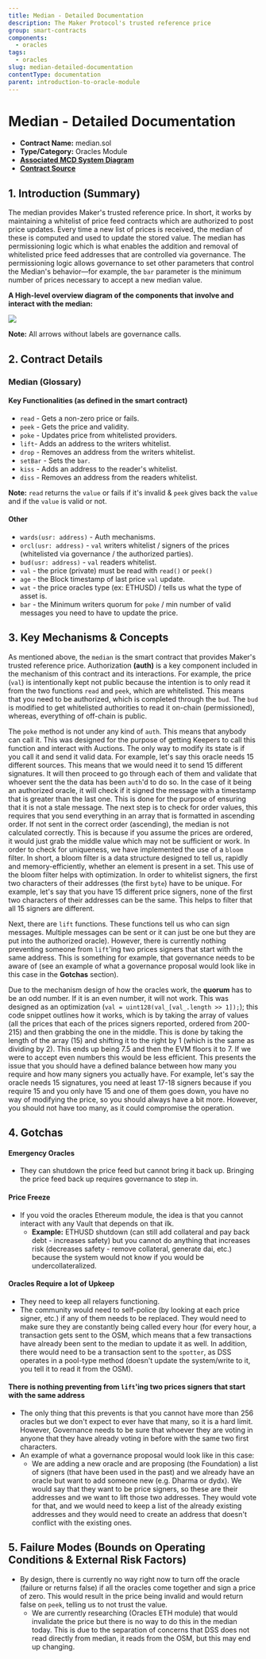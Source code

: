 ```yaml
---
title: Median - Detailed Documentation
description: The Maker Protocol's trusted reference price
group: smart-contracts
components:
  - oracles
tags:
  - oracles
slug: median-detailed-documentation
contentType: documentation
parent: introduction-to-oracle-module
---
```


# Median - Detailed Documentation

- **Contract Name:** median.sol
- **Type/Category:** Oracles Module
- [**Associated MCD System Diagram**](https://github.com/makerdao/dss/wiki)
- [**Contract Source**](https://github.com/makerdao/median/blob/master/src/median.sol)

## 1. Introduction \(Summary\)

The median provides Maker's trusted reference price. In short, it works by maintaining a whitelist of price feed contracts which are authorized to post price updates. Every time a new list of prices is received, the median of these is computed and used to update the stored value. The median has permissioning logic which is what enables the addition and removal of whitelisted price feed addresses that are controlled via governance. The permissioning logic allows governance to set other parameters that control the Median's behavior—for example, the `bar` parameter is the minimum number of prices necessary to accept a new median value.

**A High-level overview diagram of the components that involve and interact with the median:**

![](/images/documentation/oracles%20%281%29.png)

**Note:** All arrows without labels are governance calls.

## 2. Contract Details

### Median \(Glossary\)

#### Key Functionalities \(as defined in the smart contract\)

- `read` - Gets a non-zero price or fails.
- `peek` - Gets the price and validity.
- `poke` - Updates price from whitelisted providers.
- `lift`- Adds an address to the writers whitelist.
- `drop` - Removes an address from the writers whitelist.
- `setBar` - Sets the `bar`.
- `kiss` - Adds an address to the reader's whitelist.
- `diss` - Removes an address from the readers whitelist.

**Note:** `read` returns the `value` or fails if it's invalid & `peek` gives back the `value` and if the `value` is valid or not.

#### Other

- `wards(usr: address)` - Auth mechanisms.
- `orcl(usr: address)` - `val` writers whitelist / signers of the prices (whitelisted via governance / the authorized parties).
- `bud(usr: address)` - `val` readers whitelist.
- `val` - the price (private) must be read with `read()` or `peek()`
- `age` - the Block timestamp of last price `val` update.
- `wat` - the price oracles type (ex: ETHUSD) / tells us what the type of asset is.
- `bar` - the Minimum writers quorum for `poke` / min number of valid messages you need to have to update the price.

## 3. Key Mechanisms & Concepts

As mentioned above, the `median` is the smart contract that provides Maker's trusted reference price. Authorization **(auth)** is a key component included in the mechanism of this contract and its interactions. For example, the price (`val`) is intentionally kept not public because the intention is to only read it from the two functions `read` and `peek`, which are whitelisted. This means that you need to be authorized, which is completed through the `bud`. The `bud` is modified to get whitelisted authorities to read it on-chain (permissioned), whereas, everything of off-chain is public.

The `poke` method is not under any kind of `auth`. This means that anybody can call it. This was designed for the purpose of getting Keepers to call this function and interact with Auctions. The only way to modify its state is if you call it and send it valid data. For example, let's say this oracle needs 15 different sources. This means that we would need it to send 15 different signatures. It will then proceed to go through each of them and validate that whoever sent the the data has been `auth`'d to do so. In the case of it being an authorized oracle, it will check if it signed the message with a timestamp that is greater than the last one. This is done for the purpose of ensuring that it is not a stale message. The next step is to check for order values, this requires that you send everything in an array that is formatted in ascending order. If not sent in the correct order (ascending), the median is not calculated correctly. This is because if you assume the prices are ordered, it would just grab the middle value which may not be sufficient or work. In order to check for uniqueness, we have implemented the use of a `bloom` filter. In short, a bloom filter is a data structure designed to tell us, rapidly and memory-efficiently, whether an element is present in a set. This use of the bloom filter helps with optimization. In order to whitelist signers, the first two characters of their addresses (the first `byte`) have to be unique. For example, let's say that you have 15 different price signers, none of the first two characters of their addresses can be the same. This helps to filter that all 15 signers are different.

Next, there are `lift` functions. These functions tell us who can sign messages. Multiple messages can be sent or it can just be one but they are put into the authorized oracle). However, there is currently nothing preventing someone from `lift`'ing two prices signers that start with the same address. This is something for example, that governance needs to be aware of (see an example of what a governance proposal would look like in this case in the **Gotchas** section).

Due to the mechanism design of how the oracles work, the **quorum** has to be an odd number. If it is an even number, it will not work. This was designed as an optimization (`val = uint128(val_[val_.length >> 1]);`); this code snippet outlines how it works, which is by taking the array of values (all the prices that each of the prices signers reported, ordered from 200-215) and then grabbing the one in the middle. This is done by taking the length of the array (15) and shifting it to the right by 1 (which is the same as dividing by 2). This ends up being 7.5 and then the EVM floors it to 7. If we were to accept even numbers this would be less efficient. This presents the issue that you should have a defined balance between how many you require and how many signers you actually have. For example, let's say the oracle needs 15 signatures, you need at least 17-18 signers because if you require 15 and you only have 15 and one of them goes down, you have no way of modifying the price, so you should always have a bit more. However, you should not have too many, as it could compromise the operation.

## 4. Gotchas

#### **Emergency Oracles**

- They can shutdown the price feed but cannot bring it back up. Bringing the price feed back up requires governance to step in.

#### **Price Freeze**

- If you void the oracles Ethereum module, the idea is that you cannot interact with any Vault that depends on that ilk.
  - **Example:** ETHUSD shutdown (can still add collateral and pay back debt - increases safety) but you cannot do anything that increases risk (decreases safety - remove collateral, generate dai, etc.) because the system would not know if you would be undercollateralized.

#### **Oracles Require a lot of Upkeep**

- They need to keep all relayers functioning.
- The community would need to self-police (by looking at each price signer, etc.) if any of them needs to be replaced. They would need to make sure they are constantly being called every hour (for every hour, a transaction gets sent to the OSM, which means that a few transactions have already been sent to the median to update it as well. In addition, there would need to be a transaction sent to the `spotter`, as DSS operates in a pool-type method (doesn't update the system/write to it, you tell it to read it from the OSM).

#### **There is nothing preventing from `lift`'ing two prices signers that start with the same address**

- The only thing that this prevents is that you cannot have more than 256 oracles but we don't expect to ever have that many, so it is a hard limit. However, Governance needs to be sure that whoever they are voting in anyone that they have already voting in before with the same two first characters.
- An example of what a governance proposal would look like in this case:
  - We are adding a new oracle and are proposing (the Foundation) a list of signers (that have been used in the past) and we already have an oracle but want to add someone new (e.g. Dharma or dydx). We would say that they want to be price signers, so these are their addresses and we want to lift those two addresses. They would vote for that, and we would need to keep a list of the already existing addresses and they would need to create an address that doesn't conflict with the existing ones.

## 5. Failure Modes \(Bounds on Operating Conditions & External Risk Factors\)

- By design, there is currently no way right now to turn off the oracle (failure or returns false) if all the oracles come together and sign a price of zero. This would result in the price being invalid and would return false on `peek`, telling us to not trust the value.
  - We are currently researching (Oracles ETH module) that would invalidate the price but there is no way to do this in the median today. This is due to the separation of concerns that DSS does not read directly from median, it reads from the OSM, but this may end up changing.
